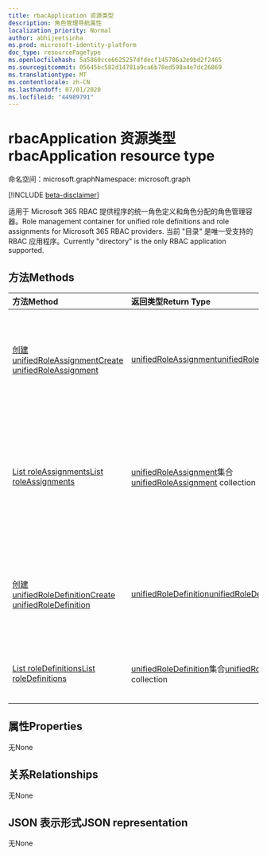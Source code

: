 ```yaml
---
title: rbacApplication 资源类型
description: 角色管理导航属性
localization_priority: Normal
author: abhijeetsinha
ms.prod: microsoft-identity-platform
doc_type: resourcePageType
ms.openlocfilehash: 5a5860cce6625257dfdecf145786a2e9bd2f2465
ms.sourcegitcommit: 05645bc582d14781a9ca6b78ed598a4e7dc26869
ms.translationtype: MT
ms.contentlocale: zh-CN
ms.lasthandoff: 07/01/2020
ms.locfileid: "44989791"
---
```

# <a name="rbacapplication-resource-type"></a><span data-ttu-id="bec66-103">rbacApplication 资源类型</span><span class="sxs-lookup"><span data-stu-id="bec66-103">rbacApplication resource type</span></span>

<span data-ttu-id="bec66-104">命名空间：microsoft.graph</span><span class="sxs-lookup"><span data-stu-id="bec66-104">Namespace: microsoft.graph</span></span>

[!INCLUDE [beta-disclaimer](../../includes/beta-disclaimer.md)]

<span data-ttu-id="bec66-105">适用于 Microsoft 365 RBAC 提供程序的统一角色定义和角色分配的角色管理容器。</span><span class="sxs-lookup"><span data-stu-id="bec66-105">Role management container for unified role definitions and role assignments for Microsoft 365 RBAC providers.</span></span> <span data-ttu-id="bec66-106">当前 "目录" 是唯一受支持的 RBAC 应用程序。</span><span class="sxs-lookup"><span data-stu-id="bec66-106">Currently "directory" is the only RBAC application supported.</span></span>

## <a name="methods"></a><span data-ttu-id="bec66-107">方法</span><span class="sxs-lookup"><span data-stu-id="bec66-107">Methods</span></span>

| <span data-ttu-id="bec66-108">方法</span><span class="sxs-lookup"><span data-stu-id="bec66-108">Method</span></span>       | <span data-ttu-id="bec66-109">返回类型</span><span class="sxs-lookup"><span data-stu-id="bec66-109">Return Type</span></span> | <span data-ttu-id="bec66-110">说明</span><span class="sxs-lookup"><span data-stu-id="bec66-110">Description</span></span> |
|:-------------|:------------|:------------|
| [<span data-ttu-id="bec66-111">创建 unifiedRoleAssignment</span><span class="sxs-lookup"><span data-stu-id="bec66-111">Create unifiedRoleAssignment</span></span>](../api/rbacapplication-post-roleassignments.md) | [<span data-ttu-id="bec66-112">unifiedRoleAssignment</span><span class="sxs-lookup"><span data-stu-id="bec66-112">unifiedRoleAssignment</span></span>](unifiedroleassignment.md) | <span data-ttu-id="bec66-113">通过发布到 roleAssignments 集合创建新的 unifiedRoleAssignment。</span><span class="sxs-lookup"><span data-stu-id="bec66-113">Create a new unifiedRoleAssignment by posting to the roleAssignments collection.</span></span> |
| [<span data-ttu-id="bec66-114">List roleAssignments</span><span class="sxs-lookup"><span data-stu-id="bec66-114">List roleAssignments</span></span>](../api/rbacapplication-list-roleassignments.md) | <span data-ttu-id="bec66-115">[unifiedRoleAssignment](unifiedroleassignment.md)集合</span><span class="sxs-lookup"><span data-stu-id="bec66-115">[unifiedRoleAssignment](unifiedroleassignment.md) collection</span></span> | <span data-ttu-id="bec66-116">获取 unifiedRoleAssignment 对象集合。</span><span class="sxs-lookup"><span data-stu-id="bec66-116">Get a unifiedRoleAssignment object collection.</span></span> <span data-ttu-id="bec66-117">通过在 roleDefitionId 或 principalId 上进行筛选，只能查询特定的实例。</span><span class="sxs-lookup"><span data-stu-id="bec66-117">Only specific instances can be queried, by filtering on roleDefitionId or principalId.</span></span> |
| [<span data-ttu-id="bec66-118">创建 unifiedRoleDefinition</span><span class="sxs-lookup"><span data-stu-id="bec66-118">Create unifiedRoleDefinition</span></span>](../api/rbacapplication-post-roledefinitions.md) | [<span data-ttu-id="bec66-119">unifiedRoleDefinition</span><span class="sxs-lookup"><span data-stu-id="bec66-119">unifiedRoleDefinition</span></span>](unifiedroledefinition.md) | <span data-ttu-id="bec66-120">通过发布到 roleDefinitions 集合创建新的 unifiedRoleDefinition。</span><span class="sxs-lookup"><span data-stu-id="bec66-120">Create a new unifiedRoleDefinition by posting to the roleDefinitions collection.</span></span> |
| [<span data-ttu-id="bec66-121">List roleDefinitions</span><span class="sxs-lookup"><span data-stu-id="bec66-121">List roleDefinitions</span></span>](../api/rbacapplication-list-roledefinitions.md) | <span data-ttu-id="bec66-122">[unifiedRoleDefinition](unifiedroledefinition.md)集合</span><span class="sxs-lookup"><span data-stu-id="bec66-122">[unifiedRoleDefinition](unifiedroledefinition.md) collection</span></span> | <span data-ttu-id="bec66-123">获取 unifiedRoleDefinition 对象集合。</span><span class="sxs-lookup"><span data-stu-id="bec66-123">Get a unifiedRoleDefinition object collection.</span></span> |

## <a name="properties"></a><span data-ttu-id="bec66-124">属性</span><span class="sxs-lookup"><span data-stu-id="bec66-124">Properties</span></span>

<span data-ttu-id="bec66-125">无</span><span class="sxs-lookup"><span data-stu-id="bec66-125">None</span></span>

## <a name="relationships"></a><span data-ttu-id="bec66-126">关系</span><span class="sxs-lookup"><span data-stu-id="bec66-126">Relationships</span></span>

<span data-ttu-id="bec66-127">无</span><span class="sxs-lookup"><span data-stu-id="bec66-127">None</span></span>

## <a name="json-representation"></a><span data-ttu-id="bec66-128">JSON 表示形式</span><span class="sxs-lookup"><span data-stu-id="bec66-128">JSON representation</span></span>

<span data-ttu-id="bec66-129">无</span><span class="sxs-lookup"><span data-stu-id="bec66-129">None</span></span>

<!-- uuid: 16cd6b66-4b1a-43a1-adaf-3a886856ed98
2019-02-04 14:57:30 UTC -->
<!-- {
  "type": "#page.annotation",
  "description": "rbacApplication resource",
  "keywords": "",
  "section": "documentation",
  "tocPath": ""
}-->
